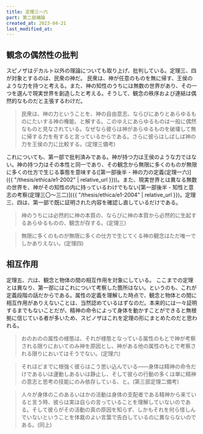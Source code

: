 ```yaml
---
title: 定理三～六
part: 第二部補論
created_at: 2023-04-21
last_modified_at: 
---
```


## 観念の偶然性の批判

スピノザはデカルト以外の理論についても取り上げ、批判している。定理三、四が対象とするのは、民衆の神だ。
民衆は、神が任意のものを無に帰す、王侯のような力を持つと考える。また、神の知性のうちには無数の世界があり、その一つを選んで現実世界を創造したと考える。そうして、観念の秩序および連結は偶然的なものだと主張するわけだ。

>民衆は、神の力ということを、神の自由意志、ならびにありとあらゆるものにたいする神の権能、と解する。このゆえにあらゆるものは一般に偶然なものと見なされている。なぜなら彼らは神があらゆるものを破壊して無に帰する力を有すると言っているからである。さらに彼らはしばしば神の力を王侯の力に比較する。(定理三備考)

これについても、第一部で批判済みである。神が持つ力は王侯のような力ではない。神の持つ力はその本性と同一であり、その観念から無限に多くのものが無限に多くの仕方で生じる事態を意味する([第一部後半 - 神の力の定義(定理一六)]({{ "/thesis/ethica/e1-2002" | relative_url }}))。また、現実世界とは異なる無数の世界を、神がその知性の内に持っているわけでもない[第一部後半 - 知性と意志の考察(定理三〇～三二)]({{ "/thesis/ethica/e1-2004" | relative_url }})。定理三、四は、第一部で既に証明された内容を確認し直しているだけである。

>神のうちには必然的に神の本質の、ならびに神の本質から必然的に生起するあらゆるものの、観念が存する。(定理三)

>無限に多くのものが無限に多くの仕方で生じてくる神の観念はただ唯一でしかありえない。(定理四)

## 相互作用

定理五、六は、観念と物体の間の相互作用を対象にしている。
ここまでの定理とは異なり、第一部にはこれについて考察した箇所はない。というのも、これが定義段階の話だからである。属性の定義を理解した時点で、観念と物体との間に相互作用がありえないことは、当然認めているはずなのだ。本来的には一々証明するまでもないことだが、精神の命令によって身体を動かすことができると無根拠に信じている者が多いため、スピノザはこれを定理の形にまとめたのだと思われる。

>おのおのの属性の様態は、それが様態となっている属性のもとで神が考察される限りにおいてのみ神を原因とし、神がある他の属性のもとで考察される限りにおいてはそうでない。(定理六)

>それほどまでに根強く彼らはこう思い込んでいる――身体は精神の命令だけであるいは運動しあるいは静止し、そして彼らの行動の多くは単に精神の意志と思考の技能にのみ依存している、と。(第三部定理二備考)

>人々が身体のこのあるいはかの活動は身体の支配者である精神から来ていると言う時、彼らは実は自らの言っていることを理解していないのである。そして彼らがその活動の真の原因を知らず、しかもそれを何ら怪しんでいないということを体裁のよい言葉で告白しているのに異ならないのである。(同上)
